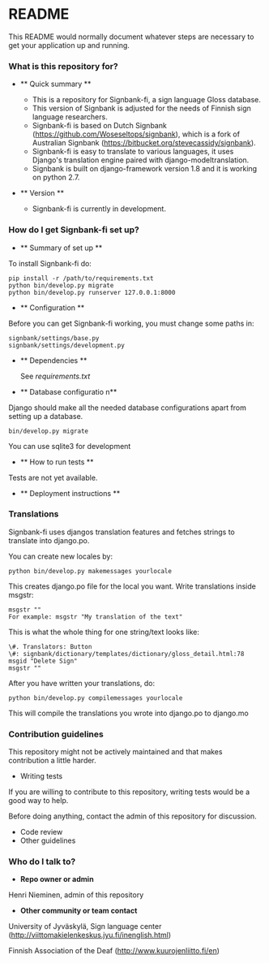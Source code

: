 # README #

This README would normally document whatever steps are necessary to get your application up and running.

### What is this repository for? ###

*   ** Quick summary **
    * This is a repository for Signbank-fi, a sign language Gloss database.
    * This version of Signbank is adjusted for the needs of Finnish sign language researchers.
    * Signbank-fi is based on Dutch Signbank (https://github.com/Woseseltops/signbank), which is a fork of Australian Signbank (https://bitbucket.org/stevecassidy/signbank).
    * Signbank-fi is easy to translate to various languages, it uses Django's translation engine paired with django-modeltranslation. 
    * Signbank is built on django-framework version 1.8 and it is working on python 2.7.

*   ** Version **

    * Signbank-fi is currently in development.

### How do I get Signbank-fi set up? ###

*   ** Summary of set up **

To install Signbank-fi do:

    pip install -r /path/to/requirements.txt
    python bin/develop.py migrate
    python bin/develop.py runserver 127.0.0.1:8000

*   ** Configuration **

Before you can get Signbank-fi working, you must change some paths in:  

    signbank/settings/base.py  
    signbank/settings/development.py                              

* ** Dependencies **

    See *requirements.txt*

*   ** Database configuratio n**

Django should make all the needed database configurations apart from setting up a database.

    bin/develop.py migrate

You can use sqlite3 for development

*   ** How to run tests **

Tests are not yet available.

*   ** Deployment instructions **

### Translations ###

Signbank-fi uses djangos translation features and fetches strings to translate into django.po.

You can create new locales by:

    python bin/develop.py makemessages yourlocale

This creates django.po file for the local you want. Write translations inside msgstr:

    msgstr ""
    For example: msgstr "My translation of the text"

This is what the whole thing for one string/text looks like:

    \#. Translators: Button
    \#: signbank/dictionary/templates/dictionary/gloss_detail.html:78
    msgid "Delete Sign"
    msgstr ""


After you have written your translations, do:

    python bin/develop.py compilemessages yourlocale

This will compile the translations you wrote into django.po to django.mo

### Contribution guidelines ###

This repository might not be actively maintained and that makes contribution a little harder.

* Writing tests

If you are willing to contribute to this repository, writing tests would be a good way to help.

Before doing anything, contact the admin of this repository for discussion.

* Code review
* Other guidelines

### Who do I talk to? ###

* **Repo owner or admin**

Henri Nieminen, admin of this repository

* **Other community or team contact**

University of Jyväskylä, Sign language center (http://viittomakielenkeskus.jyu.fi/inenglish.html)

Finnish Association of the Deaf (http://www.kuurojenliitto.fi/en)